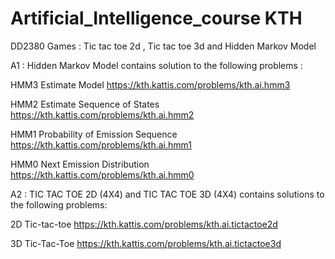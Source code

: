 # Artificial_Intelligence_course KTH
DD2380 
Games : Tic tac toe 2d , Tic tac toe 3d and Hidden Markov Model



A1 :  Hidden Markov Model contains solution to the following problems :

HMM3 Estimate Model
https://kth.kattis.com/problems/kth.ai.hmm3

HMM2 Estimate Sequence of States
https://kth.kattis.com/problems/kth.ai.hmm2


HMM1 Probability of Emission Sequence
https://kth.kattis.com/problems/kth.ai.hmm1


HMM0 Next Emission Distribution
https://kth.kattis.com/problems/kth.ai.hmm0




A2 :  TIC TAC TOE 2D (4X4) and TIC TAC TOE 3D (4X4) contains solutions to the following problems:


2D Tic-tac-toe
https://kth.kattis.com/problems/kth.ai.tictactoe2d


3D Tic-Tac-Toe
https://kth.kattis.com/problems/kth.ai.tictactoe3d
